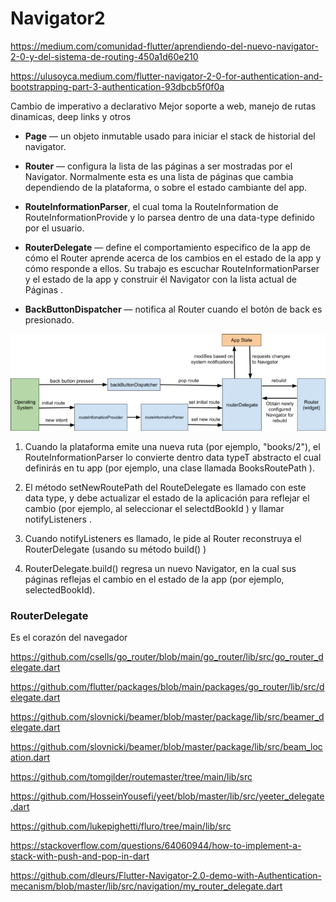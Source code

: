 # Navigator2

https://medium.com/comunidad-flutter/aprendiendo-del-nuevo-navigator-2-0-y-del-sistema-de-routing-450a1d60e210

https://ulusoyca.medium.com/flutter-navigator-2-0-for-authentication-and-bootstrapping-part-3-authentication-93dbcb5f0f0a

Cambio de imperativo a declarativo
Mejor soporte a web, manejo de rutas dinamicas, deep links y otros

- **Page** — un objeto inmutable usado para iniciar el stack de historial del navigator.

- **Router** — configura la lista de las páginas a ser mostradas por el Navigator. Normalmente esta es una lista de páginas que cambia dependiendo de la plataforma, o sobre el estado cambiante del app.
  
- **RouteInformationParser**, el cual toma la RouteInformation de RouteInformationProvide y lo parsea dentro de una data-type definido por el usuario.

- **RouterDelegate** — define el comportamiento especifico de la app de cómo el Router aprende acerca de los cambios en el estado de la app y cómo responde a ellos. Su trabajo es escuchar RouteInformationParser y el estado de la app y construir él Navigator con la lista actual de Páginas .

- **BackButtonDispatcher** — notifica al Router cuando el botón de back es presionado.

![](images/1-navigator.png)

1. Cuando la plataforma emite una nueva ruta (por ejemplo, "books/2"), el RouteInformationParser lo convierte dentro data typeT abstracto el cual definirás en tu app (por ejemplo, una clase llamada BooksRoutePath ).
   
2. El método setNewRoutePath del RouteDelegate es llamado con este data type, y debe actualizar el estado de la aplicación para reflejar el cambio (por ejemplo, al seleccionar el selectdBookId ) y llamar notifyListeners .

3. Cuando notifyListeners es llamado, le pide al Router reconstruya el RouterDelegate (usando su método build() )

4. RouterDelegate.build() regresa un nuevo Navigator, en la cual sus páginas reflejas el cambio en el estado de la app (por ejemplo, selectedBookId).


### RouterDelegate
Es el corazón del navegador


https://github.com/csells/go_router/blob/main/go_router/lib/src/go_router_delegate.dart

https://github.com/flutter/packages/blob/main/packages/go_router/lib/src/delegate.dart


https://github.com/slovnicki/beamer/blob/master/package/lib/src/beamer_delegate.dart


https://github.com/slovnicki/beamer/blob/master/package/lib/src/beam_location.dart


https://github.com/tomgilder/routemaster/tree/main/lib/src


https://github.com/HosseinYousefi/yeet/blob/master/lib/src/yeeter_delegate.dart


https://github.com/lukepighetti/fluro/tree/main/lib/src


https://stackoverflow.com/questions/64060944/how-to-implement-a-stack-with-push-and-pop-in-dart


https://github.com/dleurs/Flutter-Navigator-2.0-demo-with-Authentication-mecanism/blob/master/lib/src/navigation/my_router_delegate.dart
